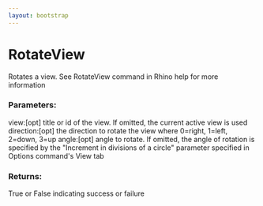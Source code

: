 ```yaml
---
layout: bootstrap
---
```


# RotateView

Rotates a view. See RotateView command in Rhino help for more information
          

### Parameters:

view:[opt] title or id of the view. If omitted, the current active view is used
direction:[opt] the direction to rotate the view where
      0=right, 1=left, 2=down, 3=up
angle:[opt] angle to rotate. If omitted, the angle of rotation is specified
      by the "Increment in divisions of a circle" parameter specified in
      Options command's View tab
        

### Returns:


True or False indicating success or failure
        


